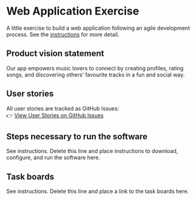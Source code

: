 # Web Application Exercise

A little exercise to build a web application following an agile development process. See the [instructions](instructions.md) for more detail.

## Product vision statement

Our app empowers music lovers to connect by creating profiles, rating songs, and discovering others’ favourite tracks in a fun and social way.

## User stories

All user stories are tracked as GitHub Issues:  
👉 [View User Stories on GitHub Issues](https://github.com/swe-students-fall2025/2-web-app-minecraftmovie/issues)

## Steps necessary to run the software

See instructions. Delete this line and place instructions to download, configure, and run the software here.

## Task boards

See instructions. Delete this line and place a link to the task boards here.
